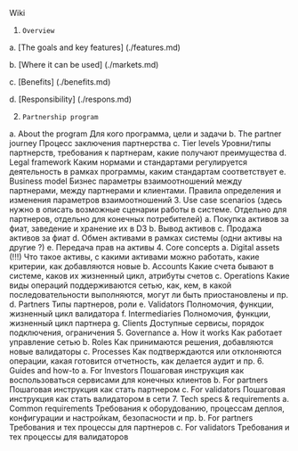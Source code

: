 Wiki
1.     Overview

a. [The goals and key features] (./features.md)

b. [Where it can be used] (./markets.md)

c. [Benefits] (./benefits.md)

d. [Responsibility] (./respons.md)

2.     Partnership program
a.     About the program
Для кого программа, цели и задачи
b.     The partner journey
Процесс заключения партнерства
c.      Tier levels
Уровни/типы партнерств, требования к партнерам, какие получают преимущества
d.     Legal framework
Каким нормами и стандартами регулируется деятельность в рамках программы, каким стандартам соответствует
e.     Business model
Бизнес параметры взаимоотношений между партнерами, между партнерами и клиентами. Правила определения и изменения параметров взаимоотношений
3. 	Use case scenarios (здесь нужно в описать возможные сценарии работы в системе. Отдельно для партнеров, отдельно для конечных потребителей)
a. 	Покупка активов за фиат, заведение и хранение их в D3
b. 	Вывод активов
c.  Продажа активов за фиат
d. 	Обмен активами в рамках системы (одни активы на другие ?)
e. 	Передача прав на активы
4.     Core concepts
a.     Digital assets (!!!)
Что такое активы, с какими активами можно работать, какие критерии, как добавляются новые
b.     Accounts
Какие счета бывают в системе, каков их жизненный цикл, атрибуты счетов
c.      Operations
Какие виды операций поддерживаются сетью, как, кем, в какой последовательности выполняются, могут ли быть приостановлены и пр.
d.     Partners
Типы партнеров, роли
e.     Validators
Полномочия, функции, жизненный цикл валидатора
f.       Intermediaries
Полномочия, функции, жизненный цикл партнера
g.     Clients
Доступные сервисы, порядок подключения, ограничения
5.     Governance
a.     How it works
Как работает управление сетью
b.     Roles
Как принимаются решения, добавляются новые валидаторы
c.      Processes
Как подтверждаются или отклоняются операции, какая готовится отчетность, как делается аудит и пр.
6.     Guides and how-to
a.     For Investors
Пошаговая инструкция как воспользоваться сервисами для конечных клиентов
b.     For partners
Пошаговая инструкция как стать партнером
c.      For validators
Пошаговая инструкция как стать валидатором в сети
7.     Tech specs & requirements
a.     Common requirements
Требования к оборудованию, процессам деплоя, конфигурации и настройкам, безопасности и пр.
b.     For partners
Требования и тех процессы для партнеров
c.      For validators
Требования и тех процессы для валидаторов
 
